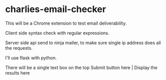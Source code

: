 # charlies-email-checker
 
This will be a Chrome extension to test email deliverability.

Client side syntax check with regular expressions.

Server side api send to ninja mailer, to make sure single ip address does all the requests.

I'll use flask with python.


There will be a single text box on the top
Submit button here | Display the results here

